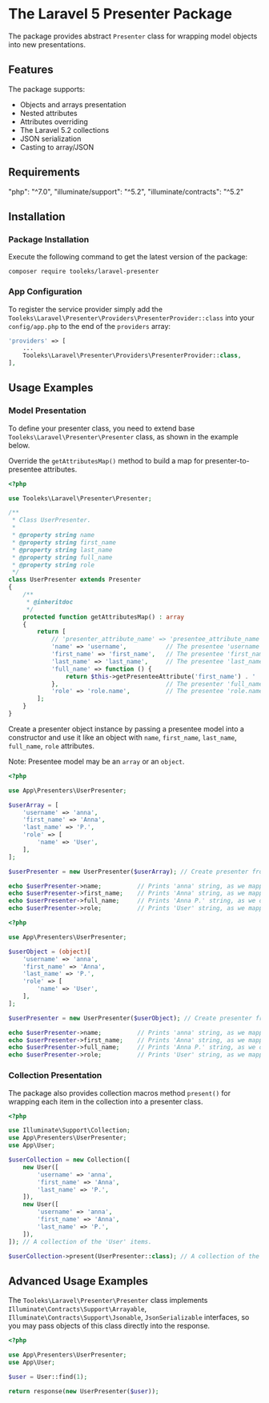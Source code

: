# The Laravel 5 Presenter Package

The package provides abstract `Presenter` class for wrapping model objects into new presentations.

## Features

The package supports:

* Objects and arrays presentation
* Nested attributes
* Attributes overriding
* The Laravel 5.2 collections
* JSON serialization
* Casting to array/JSON

## Requirements

"php": "^7.0",
"illuminate/support": "^5.2",
"illuminate/contracts": "^5.2"

## Installation

### Package Installation

Execute the following command to get the latest version of the package:

```shell
composer require tooleks/laravel-presenter
```

### App Configuration

To register the service provider simply add the `Tooleks\Laravel\Presenter\Providers\PresenterProvider::class` into your `config/app.php` to the end of the `providers` array:

```php
'providers' => [
    ...
    Tooleks\Laravel\Presenter\Providers\PresenterProvider::class,
],
```


## Usage Examples

### Model Presentation

To define your presenter class, you need to extend base `Tooleks\Laravel\Presenter\Presenter` class, as shown in the example below.

Override the `getAttributesMap()` method to build a map for presenter-to-presentee attributes.

```php
<?php

use Tooleks\Laravel\Presenter\Presenter;

/**
 * Class UserPresenter.
 *
 * @property string name
 * @property string first_name
 * @property string last_name
 * @property string full_name
 * @property string role
 */
class UserPresenter extends Presenter
{
    /**
     * @inheritdoc
     */
    protected function getAttributesMap() : array
    {
        return [
            // 'presenter_attribute_name' => 'presentee_attribute_name'
            'name' => 'username',           // The presentee 'username' attribute mapped to presenter 'name' attribute.
            'first_name' => 'first_name',   // The presentee 'first_name' attribute mapped to presenter 'first_name' attribute.
            'last_name' => 'last_name',     // The presentee 'last_name' attribute mapped to presenter 'last_name' attribute.
            'full_name' => function () {
                return $this->getPresenteeAttribute('first_name') . ' ' . $this->getPresenteeAttribute('last_name');
            },                              // The presenter 'full_name' attribute overridden by the anonymous function.
            'role' => 'role.name',          // The presentee 'role.name' nested attribute mapped to presenter 'role' attribute.
        ];
    }
}
```

Create a presenter object instance by passing a presentee model into a constructor and use it like an object with `name`, `first_name`, `last_name`, `full_name`, `role` attributes.

Note: Presentee model may be an `array` or an `object`.

```php
<?php

use App\Presenters\UserPresenter;

$userArray = [ 
    'username' => 'anna',
    'first_name' => 'Anna',
    'last_name' => 'P.',
    'role' => [
        'name' => 'User',
    ],
];

$userPresenter = new UserPresenter($userArray); // Create presenter from presentee array.

echo $userPresenter->name;          // Prints 'anna' string, as we mapped presentee 'username' attribute to presenter 'name' attribute.
echo $userPresenter->first_name;    // Prints 'Anna' string, as we mapped presentee 'first_name' attribute to presenter 'first_name' attribute.
echo $userPresenter->full_name;     // Prints 'Anna P.' string, as we override presenter 'full_name' attribute.
echo $userPresenter->role;          // Prints 'User' string, as we mapped presentee 'role.name' nested attribute to presenter 'role' attribute.
```

```php
<?php

use App\Presenters\UserPresenter;

$userObject = (object)[
    'username' => 'anna',
    'first_name' => 'Anna',
    'last_name' => 'P.',
    'role' => [
        'name' => 'User',
    ],
];

$userPresenter = new UserPresenter($userObject); // Create presenter from presentee object.

echo $userPresenter->name;          // Prints 'anna' string, as we mapped presentee 'username' attribute to presenter 'name' attribute.
echo $userPresenter->first_name;    // Prints 'Anna' string, as we mapped presentee 'first_name' attribute to presenter 'first_name' attribute.
echo $userPresenter->full_name;     // Prints 'Anna P.' string, as we override presenter 'full_name' attribute.
echo $userPresenter->role;          // Prints 'User' string, as we mapped presentee 'role.name' nested attribute to presenter 'role' attribute.
```

### Collection Presentation

The package also provides collection macros method `present()` for wrapping each item in the collection into a presenter class.

```php
<?php

use Illuminate\Support\Collection;
use App\Presenters\UserPresenter;
use App\User;

$userCollection = new Collection([
    new User([
        'username' => 'anna',
        'first_name' => 'Anna',
        'last_name' => 'P.',
    ]),
    new User([
        'username' => 'anna',
        'first_name' => 'Anna',
        'last_name' => 'P.',
    ]),
]); // A collection of the 'User' items.

$userCollection->present(UserPresenter::class); // A collection of the 'UserPresenter' items.
```

## Advanced Usage Examples

The `Tooleks\Laravel\Presenter\Presenter` class implements `Illuminate\Contracts\Support\Arrayable`, `Illuminate\Contracts\Support\Jsonable`, `JsonSerializable` interfaces, so you may pass objects of this class directly into the response.

```php
<?php

use App\Presenters\UserPresenter;
use App\User;

$user = User::find(1);

return response(new UserPresenter($user));
```
